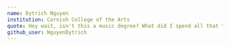 ```yaml
---
name: Dytrich Nguyen
institution: Cornish College of the Arts
quote: Hey wait, isn't this a music degree? What did I spend all that time coding for?!
github_user: NguyenDytrich
---
```

